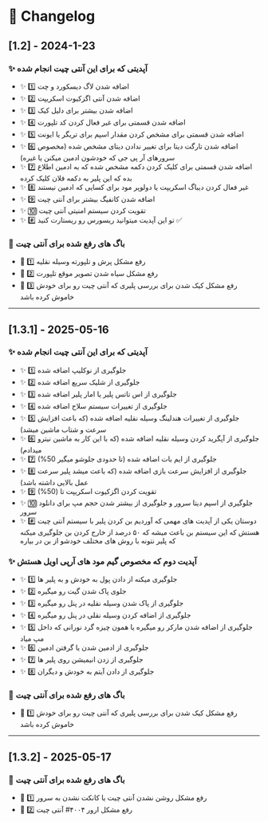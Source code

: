 # 📜 Changelog

## [1.2] - 2024-1-23

### ✨ آپدیتی که برای این آنتی چیت انجام شده
- ✨ 1️⃣ اضافه شدن لاگ دیسکورد و چت
 - ✨ 2️⃣ اضافه شدن آنتی اگزکیوت اسکریپت
 - ✨ 3️⃣ اضافه شدن بیشتر برای دلیل کیک
 - ✨ 4️⃣ اضافه شدن قسمتی برای غیر فعال کردن کد تلپورت
 - ✨ 5️⃣ اضافه شدن قسمتی برای مشخص کردن مقدار اسپم برای تریگر یا ایونت
 - ✨ 6️⃣ اضافه شدن تارگت دیتا برای تغییر ندادن دیتای مشخص شده (مخصوص سرورهای آر پی جی که خودشون ادمین میکنن یا غیره)
 - ✨ 7️⃣ اضافه شدن قسمتی برای کلیک کردن دکمه مشخص شده که به ادمین اطلاع بده که این پلیر به دکمه فلان کلیک کرده
 - ✨ 8️⃣ غیر فعال کردن دیباگ اسکریپت یا دولوپر مود برای کسایی که ادمین نیستند
 - ✨ 9️⃣ اضافه شدن کانفیگ بیشتر برای آنتی چیت
 - ✨ 🔟 تقویت کردن سیستم امنیتی آنتی چیت
 - ✨ #️⃣ تو این آپدیت میتوانید ریسورس رو ریستارت کنید ✅


### 🔧 باگ های رفع شده برای آنتی چیت
- 🔧 1️⃣ رفع مشکل پرش و تلپورته وسیله نقلیه
- 🔧 2️⃣ رفع مشکل سیاه شدن تصویر موقع تلپورت
- 🔧 3️⃣ رفع مشکل کیک شدن برای بررسی پلیری که آنتی چیت رو برای خودش خاموش کرده باشد

---

## [1.3.1] - 2025-05-16

### ✨  آپدیتی که برای این آنتی چیت انجام شده
 - ✨ 1️⃣ جلوگیری از نوکلیپ اضافه شده
 - ✨ 2️⃣ جلوگیری از شلیک سریع اضافه شده
 - ✨ 3️⃣ جلوگیری از اس تاتس پلیر یا امار پلیر اضافه شده
 - ✨ 4️⃣ جلوگیری از تغییرات سیستم سلاح اضافه شده
 - ✨ 5️⃣ جلوگیری از تغییرات هندلینگ وسیله نقلیه اضافه شده (که باعث افزایش سرعت و شتاب ماشین میشد)
 - ✨ 6️⃣ جلوگیری از آپگرید کردن وسیله نقلیه اضافه شده (که با این کار به ماشین نیترو میدادم)
 - ✨ 7️⃣ جلوگیری از ایم بات اضافه شده (تا حدودی جلوشو میگیر 50%)
 - ✨ 8️⃣ جلوگیری از افزایش سرعت بازی اضافه شده (که باعث میشد پلیر سرعت عمل بالایی داشته باشد)
 - ✨ 9️⃣ تقویت کردن اگزکیوت اسکریپت تا (50%)
 - ✨ 🔟 جلوگیری از اسپم دیتا سرور و جلوگیری از بیشتر شدن حجم مپ برای دانلود سرور
 - ✨ #️⃣ دوستان یکی از آپدیت های مهمی که آوردیم بن کردن پلیر با سیستم آنتی چیت هستش که این سیستم بن باعث میشه که ۵۰ درصد از خارج کردن بن جلوگیری میکنه که پلیر نتونه با روش های مختلف خودشو از بن در بیاره 

### ✨ آپدیت دوم که مخصوص گیم مود های آرپی اویل هستش
 - ✨ 1️⃣ جلوگیری میکنه از دادن پول به خودش و به پلیر ها
 - ✨ 2️⃣ جلوی پاک شدن گیت رو میگیره
 - ✨ 3️⃣ جلوگیری از پاک شدن وسیله نقلیه در پنل رو میگیره
 - ✨ 4️⃣ جلوگیری از اضافه کردن وسیله نقلی در پنل رو میگیره
 - ✨ 5️⃣ جلوگیری از اضافه شدن مارکر رو میگیره یا همون چیزه گرد نورانی که داخل مپ میاد
 - ✨ 6️⃣ جلوگیری از ادمین شدن یا گرفتن ادمین
 - ✨ 7️⃣ جلوگیری از زدن انیمیشن روی پلیر ها
 - ✨ 8️⃣ جلوگیری از دادن آیتم به خودش و دیگران

### 🔧 باگ های رفع شده برای آنتی چیت
 - 🔧 1️⃣ رفع مشکل کیک شدن برای بررسی پلیری که آنتی چیت رو برای خودش خاموش کرده باشد

---

## [1.3.2] - 2025-05-17

### 🔧 باگ های رفع شده برای آنتی چیت
 - 🔧 1️⃣ رفع مشکل روشن نشدن آنتی چیت یا کانکت نشدن به سرور
 - 🔧 2️⃣ رفع مشکل ارور ۴۰۰۴# آنتی چیت
